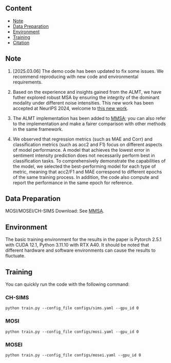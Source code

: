 
## Content
- [Note](#Note)
- [Data Preparation](#Data-preparation)
- [Environment](#Environment)
- [Training](#Training)
- [Citation](#Citation)


## Note

1. [2025.03.06] The demo code has been updated to fix some issues. We recommend reproducing with new code and environmental requirements.

2. Based on the experience and insights gained from the ALMT, we have futher explored robust MSA by ensuring the integrity of the dominant modality under different noise intensities. This new work has been accepted at NeurIPS 2024, welcome to [this new work](https://github.com/Haoyu-ha/LNLN).

3. The ALMT implementation has been added to [MMSA](https://github.com/thuiar/MMSA); you can also refer to the implementation and make a fairer comparison with other methods in the same framework.

4. We observed that regression metrics (such as MAE and Corr) and classification metrics (such as acc2 and F1) focus on different aspects of model performance. A model that achieves the lowest error in sentiment intensity prediction does not necessarily perform best in classification tasks. To comprehensively demonstrate the capabilities of the model, we selected the best-performing model for each type of metric, meaning that acc2/F1 and MAE correspond to different epochs of the same training process. In addition, the code also compute and report the performance in the same epoch for reference.


## Data Preparation
MOSI/MOSEI/CH-SIMS Download: See [MMSA](https://github.com/thuiar/MMSA).

## Environment
The basic training environment for the results in the paper is Pytorch 2.5.1 with CUDA 12.1, Python 3.11.10 with RTX A40. It should be noted that different hardware and software environments can cause the results to fluctuate.

## Training
You can quickly run the code with the following command:

### CH-SIMS
```
python train.py --config_file configs/sims.yaml --gpu_id 0
```

### MOSI
```
python train.py --config_file configs/mosi.yaml --gpu_id 0
```

### MOSEI
```
python train.py --config_file configs/mosei.yaml --gpu_id 0
```


